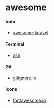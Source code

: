 # awesome

#### todo
- [awesome-laravel](https://github.com/chiraggude/awesome-laravel)

#### Terminal
- [zsh](http://ohmyz.sh/)

#### Git
- [gitignore.io](https://www.gitignore.io/)
#### icons
- [fontawesome.io](http://fontawesome.io/icons/)
